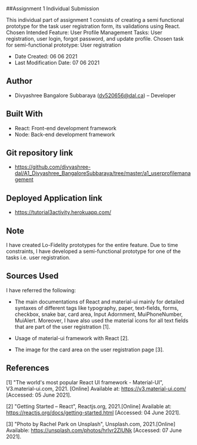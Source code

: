 ##Assignment 1 Individual Submission

This individual part of assignment 1 consists of creating a semi functional prototype for the task user registration form, its validations using React.
Chosen Intended Feature: User Profile Management
Tasks: User registration, user login, forgot password, and update profile.
Chosen task for semi-functional prototype: User registration 

* Date Created: 06 06 2021
* Last Modification Date: 07 06 2021


## Author

* Divyashree Bangalore Subbaraya (dv520656@dal.ca) – Developer 


## Built With

* React: Front-end development framework
* Node: Back-end development framework


## Git repository link

* https://github.com/divyashree-dal/A1_Divyashree_BangaloreSubbaraya/tree/master/a1_userprofilemanagement


## Deployed Application link

* https://tutorial3activity.herokuapp.com/


## Note

I have created Lo-Fidelity prototypes for the entire feature. Due to time constraints, I have developed a semi-functional prototype for one of the tasks i.e. user registration.


## Sources Used

I have referred the following:

* The main documentations of React and material-ui mainly for detailed syntaxes of different tags like typography, paper, text-fields, forms, checkbox, snake bar, card area, Input Adornment, MuiPhoneNumber, MuiAlert. Moreover, I have also used the material icons for all text fields that are part of the user registration [1].

* Usage of material-ui framework with React [2].  

* The image for the card area on the user registration page [3]. 


## References

[1] "The world's most popular React UI framework - Material-UI", V3.material-ui.com, 2021. [Online] Available at: <https://v3.material-ui.com/> [Accessed: 05 June 2021].

[2] "Getting Started – React", Reactjs.org, 2021.[Online] Available at: <https://reactjs.org/docs/getting-started.html> [Accessed: 04 June 2021].

[3] "Photo by Rachel Park on Unsplash", Unsplash.com, 2021.[Online] Available: <https://unsplash.com/photos/hrlvr2ZlUNk> [Accessed: 07 June 2021].

